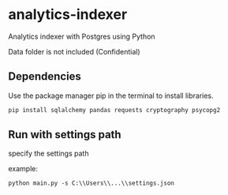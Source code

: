 # analytics-indexer

Analytics indexer with Postgres using Python

Data folder is not included (Confidential)

## Dependencies

Use the package manager pip in the terminal to install libraries.

```bash
pip install sqlalchemy pandas requests cryptography psycopg2 
```

## Run with settings path

specify the settings path

example:
```
python main.py -s C:\\Users\\...\\settings.json
```


